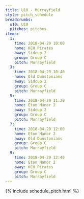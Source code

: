 ```yaml
---
title: U10 - Murrayfield
style: pitch_schedule
breadcrumbs:
  u10: U10
  pitches: pitches
items:
  1:
    time: 2018-04-29 10:00
    home: KCH Pirates
    away: Sidcup 2
    group: Group C
    pitch: Murrayfield
  3:
    time: 2018-04-29 10:40
    home: Old Dunstonians
    away: Sidcup 2
    group: Group C
    pitch: Murrayfield
  5:
    time: 2018-04-29 11:20
    home: Eton Manor 2
    away: Sidcup 2
    group: Group C
    pitch: Murrayfield
  7:
    time: 2018-04-29 12:00
    home: Eton Manor 2
    away: Old Dunstonians
    group: Group C
    pitch: Murrayfield
  9:
    time: 2018-04-29 12:40
    home: Eton Manor 2
    away: KCH Pirates
    group: Group C
    pitch: Murrayfield
---
```


{% include schedule_pitch.html %}
